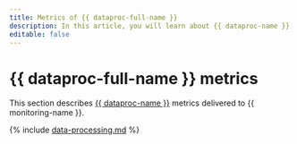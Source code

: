 ```yaml
---
title: Metrics of {{ dataproc-full-name }}
description: In this article, you will learn about {{ dataproc-name }} metrics.
editable: false
---
```


# {{ dataproc-full-name }} metrics


This section describes [{{ dataproc-name }}](../../data-proc/) metrics delivered to {{ monitoring-name }}.

{% include [data-processing.md](../../_includes/monitoring/metrics-ref/data-processing.md) %}
